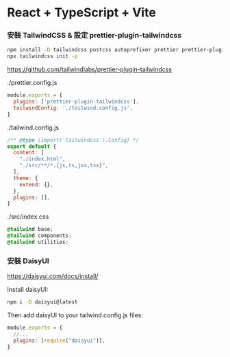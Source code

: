 # React + TypeScript + Vite

### 安裝 TailwindCSS & 設定 prettier-plugin-tailwindcss
```bash
npm install -D tailwindcss postcss autoprefixer prettier prettier-plugin-tailwindcss
npx tailwindcss init -p
```
https://github.com/tailwindlabs/prettier-plugin-tailwindcss

./prettier.config.js
```javascript
module.exports = {
  plugins: ['prettier-plugin-tailwindcss'],
  tailwindConfig: './tailwind.config.js',
}
```

./tailwind.config.js
```javascript
/** @type {import('tailwindcss').Config} */
export default {
  content: [
    "./index.html",
    "./src/**/*.{js,ts,jsx,tsx}",
  ],
  theme: {
    extend: {},
  },
  plugins: [],
}
```

./src/index.css
```css
@tailwind base;
@tailwind components;
@tailwind utilities;
```

### 安裝 DaisyUI
https://daisyui.com/docs/install/

Install daisyUI:
```bash
npm i -D daisyui@latest
```

Then add daisyUI to your tailwind.config.js files:
```javascript
module.exports = {
  //...
  plugins: [require("daisyui")],
}
```